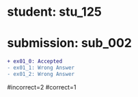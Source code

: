 # student: stu_125
# submission: sub_002

```diff
+ ex01_0: Accepted
- ex01_1: Wrong Answer
- ex01_2: Wrong Answer
```
#incorrect=2
#correct=1
